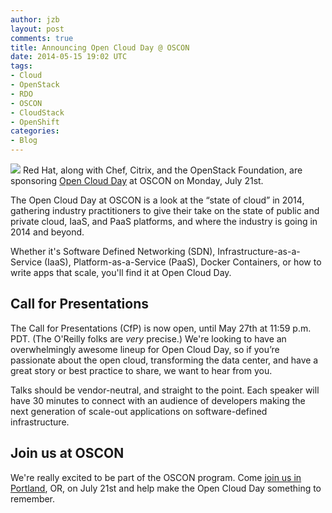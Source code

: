 ```yaml
---
author: jzb
layout: post
comments: true
title: Announcing Open Cloud Day @ OSCON
date: 2014-05-15 19:02 UTC
tags:
- Cloud
- OpenStack
- RDO
- OSCON
- CloudStack
- OpenShift
categories:
- Blog
---
```

<img src="http://community.redhat.com/images/blog/oscon-logo.jpg"> Red Hat, along with Chef, Citrix, and the OpenStack Foundation, are sponsoring [Open Cloud Day](http://www.oscon.com/oscon2014/public/cfp/337) at OSCON on Monday, July 21st. 

The Open Cloud Day at OSCON is a look at the “state of cloud” in 2014, gathering industry practitioners to give their take on the state of public and private cloud, IaaS, and PaaS platforms, and where the industry is going in 2014 and beyond.

Whether it's Software Defined Networking (SDN), Infrastructure-as-a-Service (IaaS), Platform-as-a-Service (PaaS), Docker Containers, or how to write apps that scale, you'll find it at Open Cloud Day. 

## Call for Presentations

The Call for Presentations (CfP) is now open, until May 27th at 11:59 p.m. PDT. (The O'Reilly folks are *very* precise.) We're looking to have an overwhelmingly awesome lineup for Open Cloud Day, so if you’re passionate about the open cloud, transforming the data center, and have a great story or best practice to share, we want to hear from you.

Talks should be vendor-neutral, and straight to the point. Each speaker will have 30 minutes to connect with an audience of developers making the next generation of scale-out applications on software-defined infrastructure.

## Join us at OSCON

We're really excited to be part of the OSCON program. Come [join us in Portland](https://en.oreilly.com/oscon2014/public/register), OR, on July 21st and help make the Open Cloud Day something to remember.
